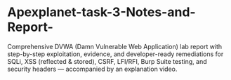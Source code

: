# Apexplanet-task-3-Notes-and-Report-
Comprehensive DVWA (Damn Vulnerable Web Application) lab report with step-by-step exploitation, evidence, and developer-ready remediations for SQLi, XSS (reflected &amp; stored), CSRF, LFI/RFI, Burp Suite testing, and security headers — accompanied by an explanation video.
